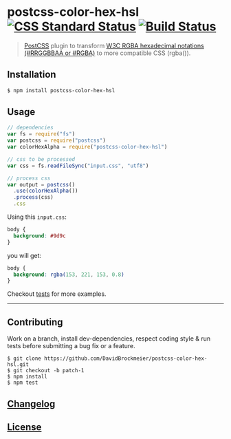 # postcss-color-hex-hsl [![CSS Standard Status](https://jonathantneal.github.io/css-db/badge/css-color-hex-notation.svg)](https://jonathantneal.github.io/css-db/#css-color-hex-notation) [![Build Status](https://travis-ci.org/DavidBrockmeier/postcss-color-hex-hsl.png)](https://travis-ci.org/DavidBrockmeier/postcss-color-hex-hsl)

> [PostCSS](https://github.com/postcss/postcss) plugin to transform [W3C RGBA hexadecimal notations (#RRGGBBAA or #RGBA)](http://dev.w3.org/csswg/css-color/#hex-notation) to more compatible CSS (rgba()).

## Installation

```bash
$ npm install postcss-color-hex-hsl
```

## Usage

```js
// dependencies
var fs = require("fs")
var postcss = require("postcss")
var colorHexAlpha = require("postcss-color-hex-hsl")

// css to be processed
var css = fs.readFileSync("input.css", "utf8")

// process css
var output = postcss()
  .use(colorHexAlpha())
  .process(css)
  .css
```

Using this `input.css`:

```css
body {
  background: #9d9c
}

```

you will get:

```css
body {
  background: rgba(153, 221, 153, 0.8)
}
```

Checkout [tests](test) for more examples.

---

## Contributing

Work on a branch, install dev-dependencies, respect coding style & run tests before submitting a bug fix or a feature.

    $ git clone https://github.com/DavidBrockmeier/postcss-color-hex-hsl.git
    $ git checkout -b patch-1
    $ npm install
    $ npm test

## [Changelog](CHANGELOG.md)

## [License](LICENSE)
